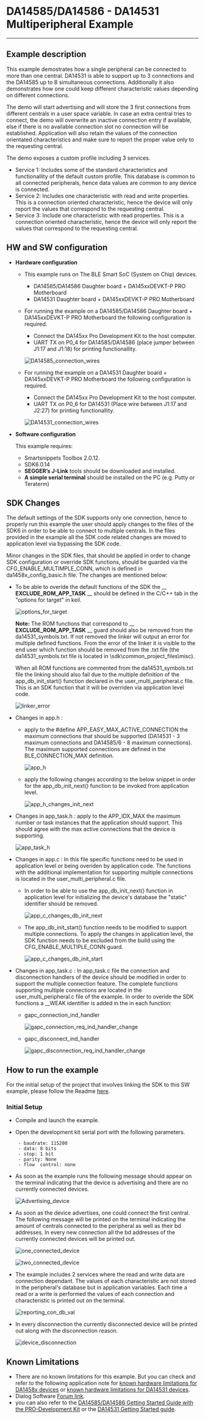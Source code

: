 # DA14585/DA14586 - DA14531 Multiperipheral Example

---


## Example description

This example demostrates how a single peripheral can be connected to more than one central. DA14531 is able to support up to 3 connections and the DA14585 up to 8 simultaneous connections. Additionally it also demonstrates how one could keep different characteristic values depending on different connections. 

The demo will start advertising and will store the 3 first connections from different centrals in a user space variable. In case an extra central tries to connect, the demo will overwrite an inactive connection entry if available, else if there is no available connection slot no connection will be established. Application will also retain the values of the connection orientated characteristics and make sure to report the proper value only to the requesting central.  

The demo exposes a custom profile including 3 services.

 - Service 1: Includes some of the standard characteristics and functionallity of the default custom profile. This database is common to all connected peripherals, hence data values are common to any device is connected. 
 - Service 2: Includes one characteristic with read and write properties. This is a connection oriented characteristic, hence the device will only report the values that correspond to the requesting central.
 - Service 3: Include one characteristic with read properties. This is a connection oriented characteristic, hence the device will only report the values that correspond to the requesting central. 
	
## HW and SW configuration

* **Hardware configuration**
	- This example runs on The BLE Smart SoC (System on Chip) devices.
		- DA14585/DA14586 Daughter board + DA145xxDEVKT-P PRO Motherboard
		- DA14531 Daughter board + DA145xxDEVKT-P PRO Motherboard
	- For running the example on a DA14585/DA14586 Daughter board + DA145xxDEVKT-P PRO Motherboard the following configuration is required.
		- Connect the DA145xx Pro Development Kit to the host computer.
		- UART TX on P0_4 for DA14585/DA14586 (place jumper between J1:17 and J1:18) for printing functionallity.

		![DA14585_connection_wires](assets/DA14585_connection_wires.png)
	- For running the example on a DA14531 Daughter board + DA145xxDEVKT-P PRO Motherboard the following configuration is required.
		- Connect the DA145xx Pro Development Kit to the host computer.
		- UART TX on P0_6 for DA14531 (Place wire between J1:17 and J2:27) for printing functionallity.
	
		![DA14531_connection_wires](assets/DA14531_connection_wires.png)

* **Software configuration**

	This example requires:
    * Smartsnippets Toolbox 2.0.12.
    * SDK6.0.14
	- **SEGGER’s J-Link** tools should be downloaded and installed.
	- **A simple serial terminal** should be installed on the PC (e.g. Putty or Teraterm)

## SDK Changes

The default settings of the SDK supports only one connection, hence to properly run this example the user should apply changes to the files of the SDK6 in order to be able to connect to multiple centrals. In the files provided in the example all the SDK code related changes are moved to application level via bypassing the SDK code. 

Minor changes in the SDK files, that should be applied in order to change SDK configuration or override SDK functions, should be guarded via the CFG_ENABLE_MULTIMPLE_CONN, which is defined in da1458x_config_basic.h file. The changes are mentioned below:
- To be able to overide the default functions of the SDK the __ __EXCLUDE_ROM_APP_TASK__ __ should be defined in the C/C++ tab in the "options for target" in keil. 

	![options_for_target](assets/options_for_target.png)

	__Note:__ The ROM functions that correspond to __ __EXCLUDE_ROM_APP_TASK__ __ guard should also be removed from the da14531_symbols.txt. If not removed the linker will output an error for multiple defined functions. From the error of the linker it is visible to the end user which function should be removed from the .txt file (the da14531_symbols.txt file is located in \sdk\common_project_files\misc\).

	When all ROM functions are commented from the da14531_symbols.txt file the linking should also fail due to the multiple definition of the app_db_init_start() function declared in the user_multi_peripheral.c file. This is an SDK function that it will be overriden via application level code.

	![linker_error](assets/linker_error.png)

- Changes in app.h : 

	- apply to the #define APP_EASY_MAX_ACTIVE_CONNECTION the maximum connections that should be supported (DA14531 - 3 maximum connections and DA14585/6 - 8 maximum connections). The maximum supported connections are defined in the BLE_CONNECTION_MAX definition.
	
		![app_h](assets/app_h_changes.png)

	- apply the following changes according to the below snippet in order for the app_db_init_next() function to be invoked from application level.

		![app_h_changes_init_next](assets/app_h_changes_init_next.png)

- Changes in app_task.h : apply to the APP_IDX_MAX the maximum number or task instances that the application should support. This should agree with the max active connections that the device is supporting.
	
	![app_task_h](assets/app_task_h_changes.png)
- Changes in app.c : In this file specific functions need to be used in application level or being overiden by application code. The functions with the additional implementation for supporting multiple connections is located in the user_multi_peripheral.c file.
	- In order to be able to use the app_db_init_next() function in application level for initializing the device's database the "static" identifier should be removed.
	
		![app_c_changes_db_init_next](assets/app_c_changes_db_init_next.png)
	- The app_db_init_start() function needs to be modified to support multiple connections. To apply the changes in application level, the SDK function needs to be excluded from the build using the CFG_ENABLE_MULTIPLE_CONN guard. 
	
		![app_c_changes_db_init_start](assets/app_c_changes_db_init_start.png)  
- Changes in app_task.c : In app_task.c file the connection and disconnection handlers of the device should be modified in order to support the multiple connection feature. The complete functions supporting multiple connections are located in the user_multi_peripheral.c file of the example. In order to overide the SDK functions a __WEAK identifier is added in the in each function:
	- gapc_connection_ind_handler

		![gapc_connection_req_ind_handler_change](assets/gapc_connection_req_ind_handler_change.png)
	- gapc_disconnect_ind_handler

		![gapc_disconnection_req_ind_handler_change](assets/gapc_disconnection_req_ind_handler_change.png)


## How to run the example

For the initial setup of the project that involves linking the SDK to this SW example, please follow the Readme [here](../../Readme.md).

### Initial Setup

 - Compile and launch the example.
 - Open the development kit serial port with the following parameters.

		- baudrate: 115200
		- data: 8 bits
		- stop: 1 bit
		- parity: None
		- flow  control: none
 - As soon as the example runs the following message should appear on the terminal indicating that the device is advertising and there are no currently connected devices.
 	
	 ![Advertising_device](assets/Advertising_device.png)
 - As soon as the device advertises, one could connect the first central. The following message will be printed on the terminal indicating the amount of centrals connected to the peripheral as well as their bd addresses. In every new connection all the bd addresses of the currently connected devices will be printed out.
	
	![one_connected_device](assets/one_connected_device.png)
	
	![two_connected_device](assets/two_connected_device.png)
	
- The example includes 2 services where the read and write data are connection dependant. The values of each characteristic are not stored in the peripheral's database but in application variables. Each time a read or a write is performed the values of each connection and characteristic is printed out on the terminal.
	
	![reporting_con_db_val](assets/reporting_con_db_val.png)

- In every disconnection the currently disconnected device will be printed out along with the disconnection reason.
	
	![device_disconnection](assets/device_disconnection.png)



## Known Limitations


- There are no known limitations for this example. But you can check and refer to the following application note for
[known hardware limitations for DA1458x devices](https://www.dialog-semiconductor.com/sites/default/files/da1458x-knownlimitations_2019_01_07.pdf) or [known hardware limitations for DA14531 devices](https://www.dialog-semiconductor.com/da14531_HW_Limitation).
- Dialog Software [Forum link](https://www.dialog-semiconductor.com/forum).
- you can also refer to the [DA14585/DA14586 Getting Started Guide with the PRO-Development Kit](http://lpccs-docs.dialog-semiconductor.com/da14585_getting_started/index.html) or the [DA14531 Getting Started guide](https://www.dialog-semiconductor.com/da14531-getting-started).


